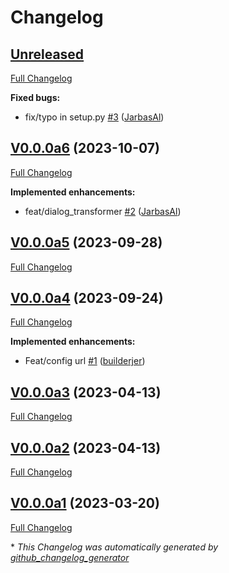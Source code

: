 # Changelog

## [Unreleased](https://github.com/OpenVoiceOS/ovos-solver-plugin-openai-persona/tree/HEAD)

[Full Changelog](https://github.com/OpenVoiceOS/ovos-solver-plugin-openai-persona/compare/V0.0.0a6...HEAD)

**Fixed bugs:**

- fix/typo in setup.py [\#3](https://github.com/OpenVoiceOS/ovos-solver-plugin-openai-persona/pull/3) ([JarbasAl](https://github.com/JarbasAl))

## [V0.0.0a6](https://github.com/OpenVoiceOS/ovos-solver-plugin-openai-persona/tree/V0.0.0a6) (2023-10-07)

[Full Changelog](https://github.com/OpenVoiceOS/ovos-solver-plugin-openai-persona/compare/V0.0.0a5...V0.0.0a6)

**Implemented enhancements:**

- feat/dialog\_transformer [\#2](https://github.com/OpenVoiceOS/ovos-solver-plugin-openai-persona/pull/2) ([JarbasAl](https://github.com/JarbasAl))

## [V0.0.0a5](https://github.com/OpenVoiceOS/ovos-solver-plugin-openai-persona/tree/V0.0.0a5) (2023-09-28)

[Full Changelog](https://github.com/OpenVoiceOS/ovos-solver-plugin-openai-persona/compare/V0.0.0a4...V0.0.0a5)

## [V0.0.0a4](https://github.com/OpenVoiceOS/ovos-solver-plugin-openai-persona/tree/V0.0.0a4) (2023-09-24)

[Full Changelog](https://github.com/OpenVoiceOS/ovos-solver-plugin-openai-persona/compare/V0.0.0a3...V0.0.0a4)

**Implemented enhancements:**

- Feat/config url [\#1](https://github.com/OpenVoiceOS/ovos-solver-plugin-openai-persona/pull/1) ([builderjer](https://github.com/builderjer))

## [V0.0.0a3](https://github.com/OpenVoiceOS/ovos-solver-plugin-openai-persona/tree/V0.0.0a3) (2023-04-13)

[Full Changelog](https://github.com/OpenVoiceOS/ovos-solver-plugin-openai-persona/compare/V0.0.0a2...V0.0.0a3)

## [V0.0.0a2](https://github.com/OpenVoiceOS/ovos-solver-plugin-openai-persona/tree/V0.0.0a2) (2023-04-13)

[Full Changelog](https://github.com/OpenVoiceOS/ovos-solver-plugin-openai-persona/compare/V0.0.0a1...V0.0.0a2)

## [V0.0.0a1](https://github.com/OpenVoiceOS/ovos-solver-plugin-openai-persona/tree/V0.0.0a1) (2023-03-20)

[Full Changelog](https://github.com/OpenVoiceOS/ovos-solver-plugin-openai-persona/compare/8778c7bf0fbe4c52bf5631b5a4f43812f41d3eda...V0.0.0a1)



\* *This Changelog was automatically generated by [github_changelog_generator](https://github.com/github-changelog-generator/github-changelog-generator)*
